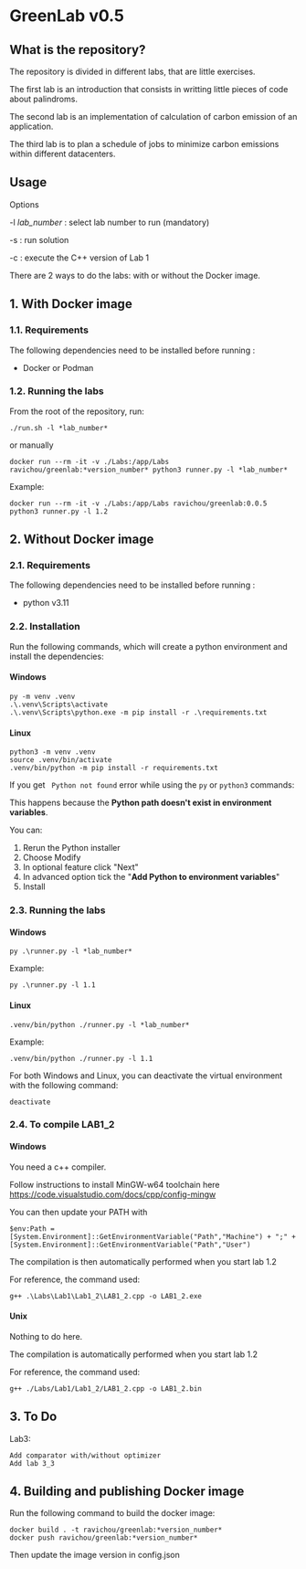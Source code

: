 # GreenLab v0.5

## What is the repository?

The repository is divided in different labs, that are little exercises.  

The first lab is an introduction that consists in writting little pieces of code about palindroms.

The second lab is an implementation of calculation of carbon emission of an application.

The third lab is to plan a schedule of jobs to minimize carbon emissions within different datacenters.


## Usage

Options

-l *lab_number* : select lab number to run (mandatory)

-s : run solution

-c : execute the C++ version of Lab 1


There are 2 ways to do the labs: with or without the Docker image.

## 1. With Docker image

### 1.1. Requirements

The following dependencies need to be installed before running :
* Docker or Podman

### 1.2. Running the labs

From the root of the repository, run:

```shell
./run.sh -l *lab_number*
```

or manually

```shell
docker run --rm -it -v ./Labs:/app/Labs ravichou/greenlab:*version_number* python3 runner.py -l *lab_number*
```
Example:
```shell
docker run --rm -it -v ./Labs:/app/Labs ravichou/greenlab:0.0.5 python3 runner.py -l 1.2
```

## 2. Without Docker image

### 2.1. Requirements

The following dependencies need to be installed before running :
* python v3.11

### 2.2. Installation

Run the following commands, which will create a python environment and install the dependencies:
#### Windows
```shell
py -m venv .venv
.\.venv\Scripts\activate
.\.venv\Scripts\python.exe -m pip install -r .\requirements.txt
```

#### Linux
```shell
python3 -m venv .venv
source .venv/bin/activate
.venv/bin/python -m pip install -r requirements.txt
```

If you get ` Python not found` error while using the `py` or `python3` commands:

This happens because the **Python path doesn't exist in environment variables**.

You can:
1. Rerun the Python installer
2. Choose Modify
3. In optional feature click "Next"
4. In advanced option tick the "**Add Python to environment variables**"
5. Install

### 2.3. Running the labs

#### Windows
```shell
py .\runner.py -l *lab_number*
```
Example:
```shell
py .\runner.py -l 1.1
```

#### Linux
```shell
.venv/bin/python ./runner.py -l *lab_number*
```
Example:
```shell
.venv/bin/python ./runner.py -l 1.1
```

For both Windows and Linux, you can deactivate the virtual environment with the following command:
```shell
deactivate
```

### 2.4. To compile LAB1_2

#### Windows
You need a c++ compiler.

Follow instructions to install MinGW-w64 toolchain here https://code.visualstudio.com/docs/cpp/config-mingw

You can then update your PATH with
```shell
$env:Path = [System.Environment]::GetEnvironmentVariable("Path","Machine") + ";" + [System.Environment]::GetEnvironmentVariable("Path","User")
```

The compilation is then automatically performed when you start lab 1.2

For reference, the command used:
```shell
g++ .\Labs\Lab1\Lab1_2\LAB1_2.cpp -o LAB1_2.exe
```

#### Unix
Nothing to do here.

The compilation is automatically performed when you start lab 1.2

For reference, the command used:
```shell
g++ ./Labs/Lab1/Lab1_2/LAB1_2.cpp -o LAB1_2.bin
```

## 3. To Do

Lab3:

    Add comparator with/without optimizer
    Add lab 3_3

## 4. Building and publishing Docker image
Run the following command to build the docker image:
```shell
docker build . -t ravichou/greenlab:*version_number*
docker push ravichou/greenlab:*version_number*
```
Then update the image version in config.json
